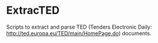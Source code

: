 # ExtracTED
Scripts to extract and parse TED (Tenders Electronic Daily: http://ted.europa.eu/TED/main/HomePage.do) documents.
